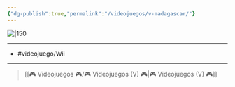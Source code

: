 ```yaml
---
{"dg-publish":true,"permalink":"/videojuegos/v-madagascar/"}
---
```



![|150](https://images.igdb.com/igdb/image/upload/t_cover_big/co6h0x.jpg)

---

- #videojuego/Wii

---

> [[🎮 Videojuegos 🎮/🎮 Videojuegos (V) 🎮\|🎮 Videojuegos (V) 🎮]]